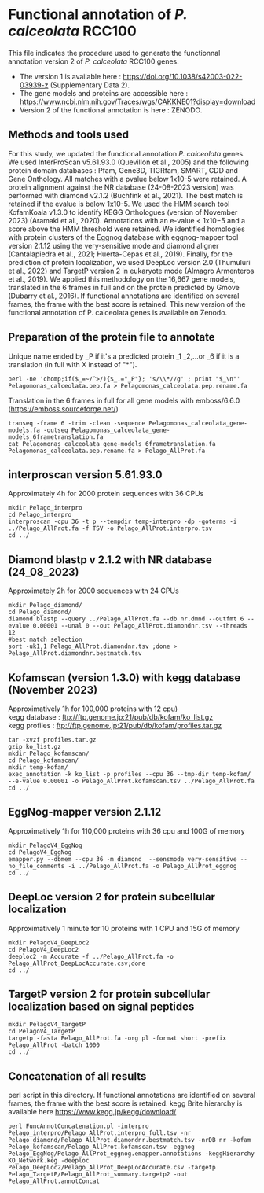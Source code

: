 # Functional annotation of *P. calceolata* RCC100  
This file indicates the procedure used to generate the functionnal annotation version 2 of *P. calceolata* RCC100 genes.  
- The version 1 is available here : https://doi.org/10.1038/s42003-022-03939-z (Supplementary Data 2).  
- The gene models and proteins are accessible here : https://www.ncbi.nlm.nih.gov/Traces/wgs/CAKKNE01?display=download
- Version 2 of the functional annotation is here : ZENODO.  

## Methods and tools used  
For this study, we updated the functional annotation *P. calceolata* genes. We used InterProScan v5.61.93.0 (Quevillon et al., 2005) and the following protein domain databases : Pfam, Gene3D, TIGRfam, SMART, CDD and Gene Onthology. All matches with a pvalue below 1x10-5 were retained. A protein alignment against the NR database (24-08-2023 version) was performed with diamond v2.1.2 (Buchfink et al., 2021). The best match is retained if the evalue is below 1x10-5. We used the HMM search tool KofamKoala v1.3.0 to identify KEGG Orthologues (version of November 2023) (Aramaki et al., 2020). Annotations with an e-value < 1x10−5 and a score above the HMM threshold were retained.  We identified homologies with protein clusters of the Eggnog database with eggnog-mapper tool version 2.1.12 using the very-sensitive mode and diamond aligner (Cantalapiedra et al., 2021; Huerta-Cepas et al., 2019). Finally, for the prediction of protein localization, we used DeepLoc version 2.0 (Thumuluri et al., 2022) and TargetP version 2 in eukaryote mode (Almagro Armenteros et al., 2019). We applied this methodology on the 16,667 gene models, translated in the 6 frames in full and on the protein predicted by Gmove (Dubarry et al., 2016). If functional annotations are identified on several frames, the frame with the best score is retained. This new version of the functional annotation of P. calceolata genes is available on Zenodo.

## Preparation of the protein file to annotate
Unique name ended by _P if it's a predicted protein _1 _2,...or _6 if it is a translation (in full with X instead of "*").

```
perl -ne 'chomp;if($_=~/^>/){$_.="_P"}; 's/\\*//g' ; print "$_\n"' Pelagomonas_calceolata.pep.fa > Pelagomonas_calceolata.pep.rename.fa
```
Translation in the 6 frames in full for all gene models with emboss/6.6.0 (https://emboss.sourceforge.net/)
```
transeq -frame 6 -trim -clean -sequence Pelagomonas_calceolata_gene-models.fa -outseq Pelagomonas_calceolata_gene-models_6frametranslation.fa
cat Pelagomonas_calceolata_gene-models_6frametranslation.fa Pelagomonas_calceolata.pep.rename.fa > Pelago_AllProt.fa
```

## interproscan version 5.61.93.0 
Approximately 4h for 2000 protein sequences with 36 CPUs  

```
mkdir Pelago_interpro
cd Pelago_interpro
interproscan -cpu 36 -t p --tempdir temp-interpro -dp -goterms -i ../Pelago_AllProt.fa -f TSV -o Pelago_AllProt.interpro.tsv
cd ../
```


## Diamond blastp v 2.1.2 with NR database (24_08_2023)
Approximately 2h for 2000 sequences with 24 CPUs

```
mkdir Pelago_diamond/
cd Pelago_diamond/
diamond blastp --query ../Pelago_AllProt.fa --db nr.dmnd --outfmt 6 --evalue 0.00001 --unal 0 --out Pelago_AllProt.diamondnr.tsv --threads 12
#best match selection
sort -uk1,1 Pelago_AllProt.diamondnr.tsv ;done > Pelago_AllProt.diamondnr.bestmatch.tsv
```

## Kofamscan (version 1.3.0) with kegg database (November 2023) 
Approximatively 1h for 100,000 proteins with 12 cpu)  
kegg database : ftp://ftp.genome.jp:21/pub/db/kofam/ko_list.gz  
kegg profiles : ftp://ftp.genome.jp:21/pub/db/kofam/profiles.tar.gz  

```
tar -xvzf profiles.tar.gz
gzip ko_list.gz
mkdir Pelago_kofamscan/
cd Pelago_kofamscan/
mkdir temp-kofam/
exec_annotation -k ko_list -p profiles --cpu 36 --tmp-dir temp-kofam/ --e-value 0.00001 -o Pelago_AllProt.kofamscan.tsv ../Pelago_AllProt.fa
cd ../
```
## EggNog-mapper version 2.1.12
Approximatively 1h for 110,000 proteins with 36 cpu and 100G of memory  

```
mkdir PelagoV4_EggNog
cd PelagoV4_EggNog
emapper.py --dbmem --cpu 36 -m diamond  --sensmode very-sensitive --no_file_comments -i ../Pelago_AllProt.fa -o Pelago_AllProt_eggnog
cd ../
```

## DeepLoc version 2  for protein subcellular localization
Approximatively 1 minute for 10 proteins with 1 CPU and 15G of memory  

```
mkdir PelagoV4_DeepLoc2
cd PelagoV4_DeepLoc2
deeploc2 -m Accurate -f ../Pelago_AllProt.fa -o Pelago_AllProt_DeepLocAccurate.csv;done
cd ../
```
## TargetP version 2 for protein subcellular localization based on signal peptides

```
mkdir PelagoV4_TargetP
cd PelagoV4_TargetP
targetp -fasta Pelago_AllProt.fa -org pl -format short -prefix Pelago_AllProt -batch 1000
cd ../
```
## Concatenation of all results 
perl script in this directory. If functional annotations are identified on several frames, the frame with the best score is retained.
kegg Brite hierarchy is available here https://www.kegg.jp/kegg/download/ 

```
perl FuncAnnotConcatenation.pl -interpro Pelago_interpro/Pelago_AllProt.interpro_full.tsv -nr Pelago_diamond/Pelago_AllProt.diamondnr.bestmatch.tsv -nrDB nr -kofam Pelago_kofamscan/Pelago_AllProt.kofamscan.tsv -eggnog Pelago_EggNog/Pelago_AllProt_eggnog.emapper.annotations -keggHierarchy KO_Network.keg -deeploc Pelago_DeepLoc2/Pelago_AllProt_DeepLocAccurate.csv -targetp Pelago_TargetP/Pelago_AllProt_summary.targetp2 -out Pelago_AllProt.annotConcat
```
